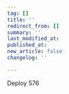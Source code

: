 ```yaml
---
tag: []
title: ''
redirect_from: []
summary: ''
last_modified_at: 
published_at: 
new_article: false
changelog: ''

---
```

Deploy 576